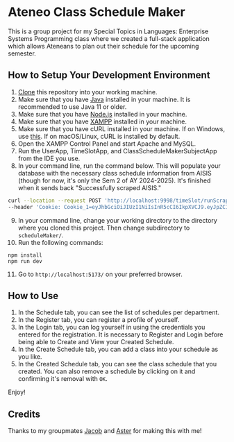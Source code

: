 # Ateneo Class Schedule Maker

This is a group project for my Special Topics in Languages: Enterprise Systems Programming class where we created a full-stack application which allows Ateneans to plan out their schedule for the upcoming semester.

## How to Setup Your Development Environment

1. [Clone](https://docs.github.com/en/repositories/creating-and-managing-repositories/cloning-a-repository) this repository into your working machine.
2. Make sure that you have [Java](https://www.oracle.com/ph/java/technologies/downloads/) installed in your machine. It is recommended to use Java 11 or older.
3. Make sure that you have [Node.js](https://nodejs.org/en) installed in your machine.
4. Make sure that you have [XAMPP](https://www.apachefriends.org/download.html) installed in your machine.
5. Make sure that you have cURL installed in your machine. If on Windows, use [this](https://curl.se/windows/). If on macOS/Linux, cURL is installed by default.
6. Open the XAMPP Control Panel and start Apache and MySQL.
7. Run the UserApp, TimeSlotApp, and ClassScheduleMakerSubjectApp from the IDE you use.
8. In your command line, run the command below. This will populate your database with the necessary class schedule information from AISIS (though for now, it's only the Sem 2 of AY 2024-2025). It's finished when it sends back "Successfully scraped AISIS."

```bash
curl --location --request POST 'http://localhost:9998/timeSlot/runScraper' \
--header 'Cookie: Cookie_1=eyJhbGciOiJIUzI1NiIsInR5cCI6IkpXVCJ9.eyJpZCI6MywiZXhwIjoxNzEyODUyMTUzLCJpYXQiOjE3MTI4NDg1NTN9.5nSX-Tm-D52P4ppZ6Gy71cfa5kT7-X2lpB3l2Rdso64'
```

9. In your command line, change your working directory to the directory where you cloned this project. Then change subdirectory to `scheduleMaker/`.
10. Run the following commands:

```console
npm install
npm run dev
```

11. Go to `http://localhost:5173/` on your preferred browser.

## How to Use

1. In the Schedule tab, you can see the list of schedules per department.
2. In the Register tab, you can register a profile of yourself.
3. In the Login tab, you can log yourself in using the credentials you entered for the registration. It is necessary to Register and Login before being able to Create and View your Created Schedule.
4. In the Create Schedule tab, you can add a class into your schedule as you like.
5. In the Created Schedule tab, you can see the class schedule that you created. You can also remove a schedule by clicking on it and confirming it's removal with `OK`.


Enjoy!

## Credits

Thanks to my groupmates [Jacob](https://github.com/CornOnTheKob) and [Aster](https://github.com/astermangabat25) for making this with me!
